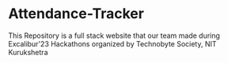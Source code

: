 # Attendance-Tracker
This Repository is a full stack website that our team made during Excalibur'23 Hackathons organized by Technobyte Society, NIT Kurukshetra
